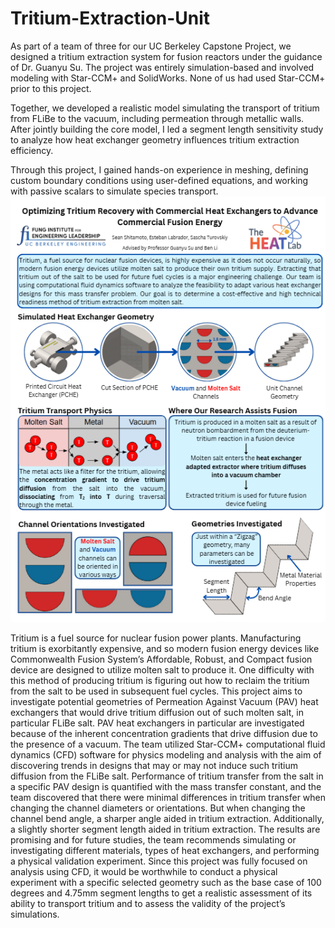 # Tritium-Extraction-Unit
As part of a team of three for our UC Berkeley Capstone Project, we designed a tritium extraction system for fusion reactors under the guidance of Dr. Guanyu Su. The project was entirely simulation-based and involved modeling with Star-CCM+ and SolidWorks. None of us had used Star-CCM+ prior to this project.

Together, we developed a realistic model simulating the transport of tritium from FLiBe to the vacuum, including permeation through metallic walls. After jointly building the core model, I led a segment length sensitivity study to analyze how heat exchanger geometry influences tritium extraction efficiency.

Through this project, I gained hands-on experience in meshing, defining custom boundary conditions using user-defined equations, and working with passive scalars to simulate species transport.
![Screenshot](onepager.png)

Tritium is a fuel source for nuclear fusion power plants. Manufacturing tritium is exorbitantly expensive, and so modern fusion energy devices like Commonwealth Fusion System’s Affordable, Robust, and Compact fusion device are designed to utilize molten salt to produce it. One difficulty with this method of producing tritium is figuring out how to reclaim the tritium from the salt to be used in subsequent fuel cycles. This project aims to investigate potential geometries of Permeation Against Vacuum (PAV) heat exchangers that would drive tritium diffusion out of such molten salt, in particular FLiBe salt. PAV heat exchangers in particular are investigated because of the inherent concentration gradients that drive diffusion due to the presence of a vacuum. The team utilized Star-CCM+ computational fluid dynamics (CFD) software for physics modeling and analysis with the aim of discovering trends in designs that may or may not induce such tritium diffusion from the FLiBe salt. Performance of tritium transfer from the salt in a specific PAV design is quantified with the mass transfer constant, and the team discovered that there were minimal differences in tritium transfer when changing the channel diameters or orientations. But when changing the channel bend angle, a sharper angle aided in tritium extraction. Additionally, a slightly shorter segment length aided in tritium extraction. The results are promising and for future studies, the team recommends simulating or investigating different materials, types of heat exchangers, and performing a physical validation experiment. Since this project was fully focused on analysis using CFD, it would be worthwhile to conduct a physical experiment with a specific selected geometry such as the base case of 100 degrees and 4.75mm segment lengths to get a realistic assessment of its ability to transport tritium and to assess the validity of the project’s simulations. 

